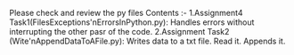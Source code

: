 Please check and review the py files
Contents :-
1.Assignment4 Task1(FilesExceptions'nErrorsInPython.py): Handles errors without interrupting the other pasr of the code.
2.Assignment Task2 (Wite'nAppendDataToAFile.py): Writes data to a txt file. Read it. Appends it.
